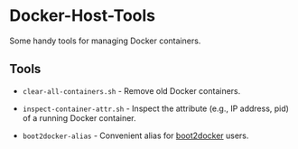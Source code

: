 Docker-Host-Tools
=================

Some handy tools for managing Docker containers.


## Tools

- `clear-all-containers.sh` -
  Remove old Docker containers.

- `inspect-container-attr.sh` -
  Inspect the attribute (e.g., IP address, pid) of a running Docker container.

- `boot2docker-alias` -
  Convenient alias for [boot2docker](http://boot2docker.io/) users.
